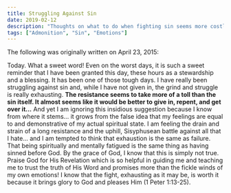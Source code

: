 ```yaml
---
title: Struggling Against Sin
date: 2019-02-12
description: "Thoughts on what to do when fighting sin seems more costly than the sin itself."
tags: ["Admonition", "Sin", "Emotions"]
---
```


The following was originally written on April 23, 2015:

Today. What a sweet word! Even on the worst days, it is such a sweet reminder that I have been granted this day, these hours as a stewardship and a blessing. It has been one of those tough days. I have really been struggling against sin and, while I have not given in, the grind and struggle is really exhausting. **The resistance seems to take more of a toll than the sin itself. It almost seems like it would be better to give in, repent, and get over it...** And yet I am ignoring this insidious suggestion because I know from where it stems... it grows from the false idea that my feelings are equal to and demonstrative of my actual spiritual state. I am feeling the drain and strain of a long resistance and the uphill, Sisyphusean battle against all that I hate... and I am tempted to think that exhaustion is the same as failure. That being spiritually and mentally fatigued is the same thing as having sinned before God. By the grace of God, I know that this is simply not true. Praise God for His Revelation which is so helpful in guiding me and teaching me to trust the truth of His Word and promises more than the fickle winds of my own emotions! I know that the fight, exhausting as it may be, is worth it because it brings glory to God and pleases Him (1 Peter 1:13-25).
